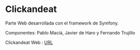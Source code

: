 Clickandeat
===========

<p>
    Parte Web desarrollada con el framework de Symfony.
</p>
<p> Componentes: Pablo Maciá, Javier de Haro y Fernando Trujillo </p>
<p> Clickandeat Web : <a href="https://clickandeat-fernan13.c9users.io">URL</a></p>


